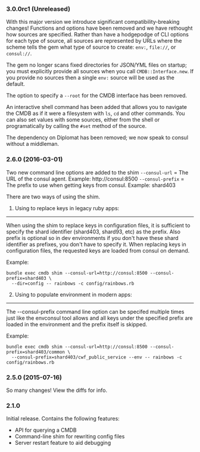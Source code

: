 ### 3.0.0rc1 (Unreleased)

With this major version we introduce significant compatibility-breaking changes! Functions
and options have been removed and we have rethought how sources are specified. Rather than
have a hodgepodge of CLI options for each type of source, all sources are represented by
URLs where the scheme tells the gem what type of source to create: `env:`, `file://`, or
`consul://`.

The gem no longer scans fixed directories for JSON/YML files on startup; you must explicitly
provide all sources when you call `CMDB::Interface.new`. If you provide no sources then
a single `env:` source will be used as the default.

The option to specify a `--root` for the CMDB interface has been removed.

An interactive shell command has been added that allows you to navigate the
CMDB as if it were a filesystem with `ls`, `cd` and other commands. You can also
set values with some sources, either from the shell or programatically by calling
the `#set` method of the source.

The dependency on Diplomat has been removed; we now speak to consul without a
middleman.

### 2.6.0 (2016-03-01)

Two new command line options are added to the shim
`--consul-url` = The URL of the consul agent. Example: http://consul:8500
`--consul-prefix` = The prefix to use when getting keys from consul. Example: shard403

There are two ways of using the shim.

1. Using to replace keys in legacy ruby apps:
---------------------------------------------

When using the shim to replace keys in configuration files, it is sufficient to specify
the shard identifier (shard403, shard93, etc) as the prefix. Also prefix is optional so
in dev environments if you don't have these shard identifier as prefixes, you don't have
to specify it. When replacing keys in configuration files, the requested keys are loaded
from consul on demand.

Example:
```
bundle exec cmdb shim --consul-url=http://consul:8500 --consul-prefix=shard403 \
  --dir=config -- rainbows -c config/rainbows.rb
```

2. Using to populate environment in modern apps:
------------------------------------------------

The --consul-prefix command line option can be specifed multiple times just like the
envconsul tool allows and all keys under the specified prefix are loaded in the
environment and the prefix itself is skipped.

Example:
```
bundle exec cmdb shim --consul-url=http://consul:8500 --consul-prefix=shard403/common \
  --consul-prefix=shard403/cwf_public_service --env -- rainbows -c config/rainbows.rb
```

### 2.5.0 (2015-07-16)

So many changes! View the diffs for info.

### 2.1.0

Initial release. Contains the following features:
 - API for querying a CMDB
 - Command-line shim for rewriting config files
 - Server restart feature to aid debugging

